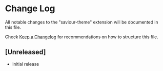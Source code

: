 # Change Log

All notable changes to the "saviour-theme" extension will be documented in this file.

Check [Keep a Changelog](http://keepachangelog.com/) for recommendations on how to structure this file.

## [Unreleased]

- Initial release